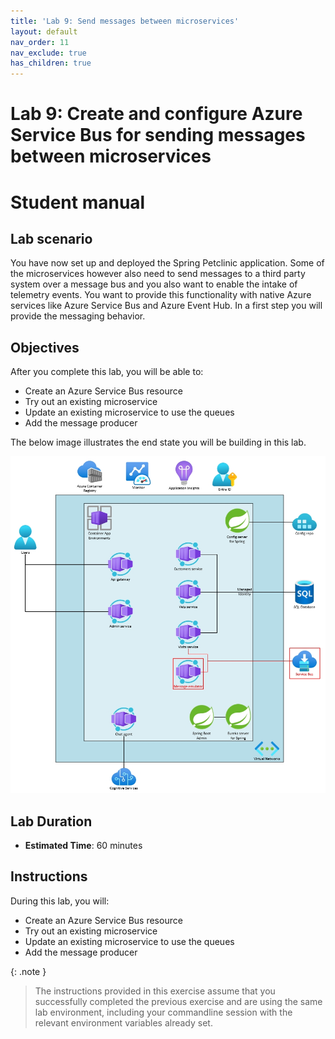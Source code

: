 ```yaml
---
title: 'Lab 9: Send messages between microservices'
layout: default
nav_order: 11
nav_exclude: true
has_children: true
---
```


# Lab 9: Create and configure Azure Service Bus for sending messages between microservices

# Student manual

## Lab scenario

You have now set up and deployed the Spring Petclinic application. Some of the microservices however also need to send messages to a third party system over a message bus and you also want to enable the intake of telemetry events. You want to provide this functionality with native Azure services like Azure Service Bus and Azure Event Hub. In a first step you will provide the messaging behavior.

## Objectives

After you complete this lab, you will be able to:

- Create an Azure Service Bus resource
- Try out an existing microservice
- Update an existing microservice to use the queues
- Add the message producer

The below image illustrates the end state you will be building in this lab.

![lab 9 overview](../../images/acalab9.png)

## Lab Duration

- **Estimated Time**: 60 minutes

## Instructions

During this lab, you will:

- Create an Azure Service Bus resource
- Try out an existing microservice
- Update an existing microservice to use the queues
- Add the message producer

{: .note }
> The instructions provided in this exercise assume that you successfully completed the previous exercise and are using the same lab environment, including your commandline session with the relevant environment variables already set.
